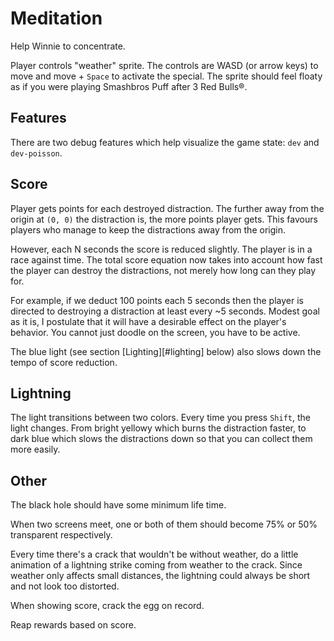 # Meditation

Help Winnie to concentrate.

Player controls "weather" sprite.
The controls are WASD (or arrow keys) to move and move + `Space` to activate the special.
The sprite should feel floaty as if you were playing Smashbros Puff after 3 Red Bulls®.

## Features

There are two debug features which help visualize the game state:
`dev` and `dev-poisson`.

## Score

Player gets points for each destroyed distraction.
The further away from the origin at `(0, 0)` the distraction is, the more points player gets.
This favours players who manage to keep the distractions away from the origin.

However, each N seconds the score is reduced slightly.
The player is in a race against time.
The total score equation now takes into account how fast the player can destroy
the distractions, not merely how long can they play for.

For example, if we deduct 100 points each 5 seconds then the player is directed
to destroying a distraction at least every ~5 seconds.
Modest goal as it is, I postulate that it will have a desirable effect on the
player's behavior.
You cannot just doodle on the screen, you have to be active.

The blue light (see section [Lighting][#lighting] below) also slows down the tempo of score reduction.

## Lightning

The light transitions between two colors.
Every time you press `Shift`, the light changes.
From bright yellowy which burns the distraction faster, to dark blue which slows the distractions down so that you can collect them more easily.

## Other

The black hole should have some minimum life time.

When two screens meet, one or both of them should become 75% or 50% transparent respectively.

Every time there's a crack that wouldn't be without weather, do a little animation of
a lightning strike coming from weather to the crack.
Since weather only affects small distances, the lightning could always be short and not look too distorted.

When showing score, crack the egg on record.

Reap rewards based on score.
